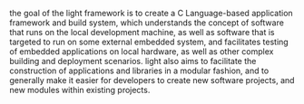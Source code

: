 the goal of the light framework is to create a C Language-based application framework and build system, which understands the concept of software that runs on the local development machine, as well as software that is targeted to run on some external embedded system, and facilitates testing of embedded applications on local hardware, as well as other complex building and deployment scenarios. light also aims to facilitate the construction of applications and libraries in a modular fashion, and to generally make it easier for developers to create new software projects, and new modules within existing projects. 